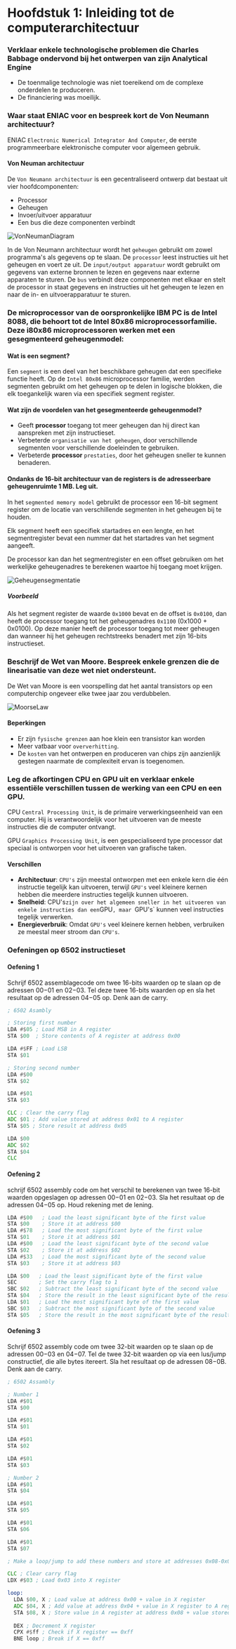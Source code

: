 # Hoofdstuk 1: Inleiding tot de computerarchitectuur

### Verklaar enkele technologische problemen die Charles Babbage ondervond bij het ontwerpen van zijn Analytical Engine

- De toenmalige technologie was niet toereikend om de complexe onderdelen te produceren.
- De financiering was moeilijk.

### Waar staat ENIAC voor en bespreek kort de Von Neumann architectuur?

ENIAC `Electronic Numerical Integrator And Computer`, de eerste programmeerbare elektronische computer voor algemeen gebruik.

#### Von Neuman architectuur

De `Von Neumann architectuur` is een gecentraliseerd ontwerp dat bestaat uit vier hoofdcomponenten:

- Processor
- Geheugen
- Invoer/uitvoer apparatuur
- Een bus die deze componenten verbindt

![VonNeumanDiagram](/img/VonNeumann.jpg)

In de Von Neumann architectuur wordt het `geheugen` gebruikt om zowel programma's als gegevens op te slaan. 
De `processor` leest instructies uit het geheugen en voert ze uit. De `input/output apparatuur` wordt gebruikt om gegevens van externe bronnen te lezen en gegevens naar externe apparaten te sturen. 
De `bus` verbindt deze componenten met elkaar en stelt de processor in staat gegevens en instructies uit het geheugen te lezen en naar de in- en uitvoerapparatuur te sturen.

### De microprocessor van de oorspronkelijke IBM PC is de Intel 8088, die behoort tot de Intel 80x86 microprocessorfamilie. Deze i80x86 microprocessoren werken met een gesegmenteerd geheugenmodel:

#### Wat is een segment?

Een `segment` is een deel van het beschikbare geheugen dat een specifieke functie heeft.
Op de `Intel 80x86` microprocessor familie, werden segmenten gebruikt om het geheugen op te delen in logische blokken, die elk toegankelijk waren via een specifiek segment register.

#### Wat zijn de voordelen van het gesegmenteerde geheugenmodel?

- Geeft **processor** toegang tot meer geheugen dan hij direct kan aanspreken met zijn instructieset.
- Verbeterde `organisatie van het geheugen`, door verschillende segmenten voor verschillende doeleinden te gebruiken.
- Verbeterde **processor** `prestaties`, door het geheugen sneller te kunnen benaderen.

#### Ondanks de 16-bit architectuur van de registers is de adresseerbare geheugenruimte 1 MB. Leg uit.

In het `segmented memory model` gebruikt de processor een 16-bit segment register om de locatie van verschillende segmenten in het geheugen bij te houden. 

Elk segment heeft een specifiek startadres en een lengte, en het segmentregister bevat een nummer dat het startadres van het segment aangeeft.

De processor kan dan het segmentregister en een offset gebruiken om het werkelijke geheugenadres te berekenen waartoe hij toegang moet krijgen.

![Geheugensegmentatie](/img/memotySegmentation.png)

##### Voorbeeld

Als het segment register de waarde `0x1000` bevat en de offset is `0x0100`, dan heeft de processor toegang tot het geheugenadres `0x1100` (0x1000 + 0x0100). Op deze manier heeft de processor toegang tot meer geheugen dan wanneer hij het geheugen rechtstreeks benadert met zijn 16-bits instructieset.

### Beschrijf de Wet van Moore. Bespreek enkele grenzen die de linearisatie van deze wet niet ondersteunt.

De Wet van Moore is een voorspelling dat het aantal transistors op een computerchip ongeveer elke twee jaar zou verdubbelen.

![MoorseLaw](/img/moorseLaw.png)

#### Beperkingen

- Er zijn `fysische grenzen` aan hoe klein een transistor kan worden
- Meer vatbaar voor `oververhitting`.
- De `kosten` van het ontwerpen en produceren van chips zijn aanzienlijk gestegen naarmate de complexiteit ervan is toegenomen.

### Leg de afkortingen CPU en GPU uit en verklaar enkele essentiële verschillen tussen de werking van een CPU en een GPU.

CPU `Central Processing Unit`, is de primaire verwerkingseenheid van een computer. Hij is verantwoordelijk voor het uitvoeren van de meeste instructies die de computer ontvangt. 

GPU `Graphics Processing Unit`, is een gespecialiseerd type processor dat speciaal is ontworpen voor het uitvoeren van grafische taken.

#### Verschillen

- **Architectuur**: `CPU's` zijn meestal ontworpen met een enkele kern die één instructie tegelijk kan uitvoeren, terwijl `GPU's` veel kleinere kernen hebben die meerdere instructies tegelijk kunnen uitvoeren.
- **Snelheid**: CPU's` zijn over het algemeen sneller in het uitvoeren van enkele instructies dan een `GPU`, maar `GPU's` kunnen veel instructies tegelijk verwerken.
- **Energieverbruik**: Omdat `GPU's` veel kleinere kernen hebben, verbruiken ze meestal meer stroom dan `CPU's`.

### Oefeningen op 6502 instructieset

#### Oefening 1
Schrijf 6502 assemblagecode om twee 16-bits waarden op te slaan op de adressen $00-$01 en $02-$03.
Tel deze twee 16-bits waarden op en sla het resultaat op de adressen $04-$05 op. Denk aan de carry.

```asm
; 6502 Asambly

; Storing first number
LDA #$05 ; Load MSB in A register
STA $00  ; Store contents of A register at address 0x00

LDA #$FF ; Load LSB
STA $01

; Storing second number
LDA #$00
STA $02

LDA #$01
STA $03

CLC ; Clear the carry flag
ADC $01 ; Add value stored at address 0x01 to A register
STA $05 ; Store result at address 0x05

LDA $00
ADC $02
STA $04
CLC
```

#### Oefening 2
schrijf 6502 assembly code om het verschil te berekenen van twee 16-bit waarden opgeslagen op
adressen $00-$01 en $02-$03. Sla het resultaat op de adressen $04-$05 op. Houd rekening met de lening.

```asm
LDA #$00   ; Load the least significant byte of the first value
STA $00    ; Store it at address $00
LDA #$78   ; Load the most significant byte of the first value
STA $01    ; Store it at address $01
LDA #$00   ; Load the least significant byte of the second value
STA $02    ; Store it at address $02
LDA #$33   ; Load the most significant byte of the second value
STA $03    ; Store it at address $03

LDA $00   ; Load the least significant byte of the first value
SEC       ; Set the carry flag to 1
SBC $02   ; Subtract the least significant byte of the second value
STA $04   ; Store the result in the least significant byte of the result
LDA $01   ; Load the most significant byte of the first value
SBC $03   ; Subtract the most significant byte of the second value
STA $05   ; Store the result in the most significant byte of the result
```

#### Oefening 3
Schrijf 6502 assembly code om twee 32-bit waarden op te slaan op de adressen $00-$03 en $04-$07.
Tel de twee 32-bit waarden op via een lus/jump constructief, die alle bytes itereert. Sla het
resultaat op de adressen $08-$0B. Denk aan de carry.

```asm
; 6502 Assambly

; Number 1
LDA #$01
STA $00

LDA #$01
STA $01

LDA #$01
STA $02

LDA #$01
STA $03

; Number 2
LDA #$01
STA $04

LDA #$01
STA $05

LDA #$01
STA $06

LDA #$01
STA $07

; Make a loop/jump to add these numbers and store at addresses 0x08-0x0B

CLC ; Clear carry flag
LDX #$03 ; Load 0x03 into X register

loop:
  LDA $00, X ; Load value at address 0x00 + value in X register
  ADC $04, X ; Add value at address 0x04 + value in X register to A register
  STA $08, X ; Store value in A register at address 0x08 + value stored in X register
  
  DEX ; Decrement X register
  CPX #$ff ; Check if X register == 0xff
  BNE loop ; Break if X == 0xff
```
